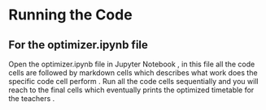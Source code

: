 # Running the Code

## For the optimizer.ipynb file

Open the optimizer.ipynb file in Jupyter Notebook , in this file all the code cells are followed by markdown cells which describes what work does the specific code cell perform . Run all the code cells sequentially and you will reach to the final cells which eventually prints the optimized timetable for the teachers .  
